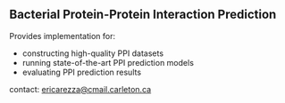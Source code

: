 ## Bacterial Protein-Protein Interaction Prediction  

Provides implementation for:  
- constructing high-quality PPI datasets  
- running state-of-the-art PPI prediction models  
- evaluating PPI prediction results

contact: ericarezza@cmail.carleton.ca  
